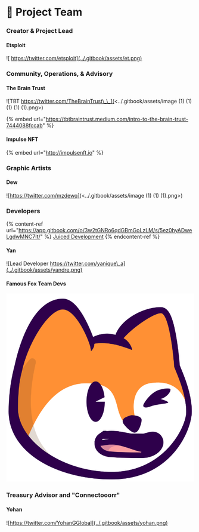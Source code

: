 # 🤝 Project Team

### Creator & Project Lead

#### Etsploit

![ https://twitter.com/etsploit](../.gitbook/assets/et.png)

### Community, Operations, & Advisory

#### The Brain Trust

![TBT https://twitter.com/TheBrainTrust\_\_](<../.gitbook/assets/image (1) (1) (1) (1) (1).png>)

{% embed url="https://tbtbraintrust.medium.com/intro-to-the-brain-trust-7444088fccab" %}

#### Impulse NFT

{% embed url="http://impulsenft.io" %}

### Graphic Artists

#### Dew

![https://twitter.com/mzdewq](<../.gitbook/assets/image (1) (1) (1).png>)

### Developers

{% content-ref url="https://app.gitbook.com/o/3w2tGNRo6qdGBmGoLzLM/s/5ez0hyADweLgdwMNC7It/" %}
[Juiced Development](https://app.gitbook.com/o/3w2tGNRo6qdGBmGoLzLM/s/5ez0hyADweLgdwMNC7It/)
{% endcontent-ref %}

#### Yan

![Lead Developer https://twitter.com/yanique\_a](../.gitbook/assets/yandre.png)

#### Famous Fox Team Devs



![Leveraged NFT Candy Machine Launch Service from Fox Devs for a smooth mint process](../.gitbook/assets/foxlogo.svg)

### Treasury Advisor and "Connectooorr"

#### Yohan

![https://twitter.com/YohanGGlobal](../.gitbook/assets/yohan.png)
